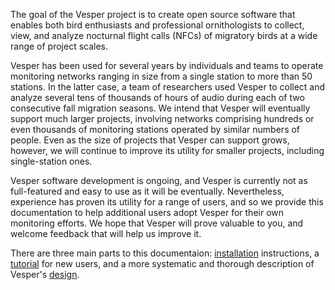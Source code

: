The goal of the Vesper project is to create open source software that enables both bird enthusiasts and professional ornithologists to collect, view, and analyze nocturnal flight calls (NFCs) of migratory birds at a wide range of project scales.

Vesper has been used for several years by individuals and teams to operate monitoring networks ranging in size from a single station to more than 50 stations. In the latter case, a team of researchers used Vesper to collect and analyze several tens of thousands of hours of audio during each of two consecutive fall migration seasons. We intend that Vesper will eventually support much larger projects, involving networks comprising hundreds or even thousands of monitoring stations operated by similar numbers of people. Even as the size of projects that Vesper can support grows, however, we will continue to improve its utility for smaller projects, including single-station ones.

Vesper software development is ongoing, and Vesper is currently not as full-featured and easy to use as it will be eventually. Nevertheless, experience has proven its utility for a range of users, and so we provide this documentation to help additional users adopt Vesper for their own monitoring efforts. We hope that Vesper will prove valuable to you, and welcome feedback that will help us improve it.

There are three main parts to this documentaion: [installation](installation.md) instructions, a [tutorial](tutorial.md) for new users, and a more systematic and thorough description of Vesper's [design](design.md).

